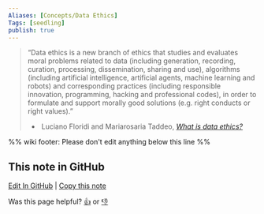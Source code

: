 ```yaml
---
Aliases: [Concepts/Data Ethics]
Tags: [seedling]
publish: true
---
```


> “Data ethics is a new branch of ethics that studies and evaluates moral problems related to data (including generation, recording, curation, processing, dissemination, sharing and use), algorithms (including artificial intelligence, artificial agents, machine learning and robots) and corresponding practices (including responsible innovation, programming, hacking and professional codes), in order to formulate and support morally good solutions (e.g. right conducts or right values).”
> -  Luciano Floridi and Mariarosaria Taddeo, [*What is data ethics?*](https://royalsocietypublishing.org/doi/10.1098/rsta.2016.0360#)

%% wiki footer: Please don't edit anything below this line %%

## This note in GitHub

<span class="git-footer">[Edit In GitHub](https://github.dev/data-engineering-community/data-engineering-wiki/blob/main/Concepts/Data%20Security%2C%20Ethics%2C%20and%20Compliance/Data%20Ethics.md "git-hub-edit-note") | [Copy this note](https://raw.githubusercontent.com/data-engineering-community/data-engineering-wiki/main/Concepts/Data%20Security%2C%20Ethics%2C%20and%20Compliance/Data%20Ethics.md "git-hub-copy-note")</span>

<span class="git-footer">Was this page helpful?
[👍](https://tally.so/r/mOaxjk?rating=Yes&url=https://dataengineering.wiki/Concepts/Data%20Security%2C%20Ethics%2C%20and%20Compliance/Data%20Ethics) or [👎](https://tally.so/r/mOaxjk?rating=No&url=https://dataengineering.wiki/Concepts/Data%20Security%2C%20Ethics%2C%20and%20Compliance/Data%20Ethics)</span>
